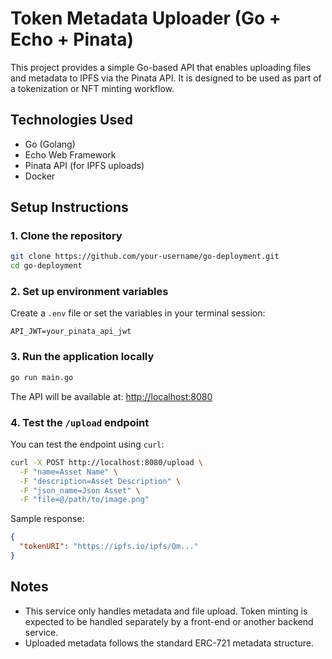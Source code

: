 
# Token Metadata Uploader (Go + Echo + Pinata)

This project provides a simple Go-based API that enables uploading files and metadata to IPFS via the Pinata API. It is designed to be used as part of a tokenization or NFT minting workflow.

## Technologies Used

- Go (Golang)
- Echo Web Framework
- Pinata API (for IPFS uploads)
- Docker


## Setup Instructions

### 1. Clone the repository

```bash
git clone https://github.com/your-username/go-deployment.git
cd go-deployment
```

### 2. Set up environment variables

Create a `.env` file or set the variables in your terminal session:

```
API_JWT=your_pinata_api_jwt
```

### 3. Run the application locally

```bash
go run main.go
```

The API will be available at: [http://localhost:8080](http://localhost:8080)

### 4. Test the `/upload` endpoint

You can test the endpoint using `curl`:

```bash
curl -X POST http://localhost:8080/upload \
  -F "name=Asset Name" \
  -F "description=Asset Description" \
  -F "json_name=Json Asset" \
  -F "file=@/path/to/image.png"
```

Sample response:

```json
{
  "tokenURI": "https://ipfs.io/ipfs/Qm..."
}
```

## Notes

- This service only handles metadata and file upload. Token minting is expected to be handled separately by a front-end or another backend service.
- Uploaded metadata follows the standard ERC-721 metadata structure.



